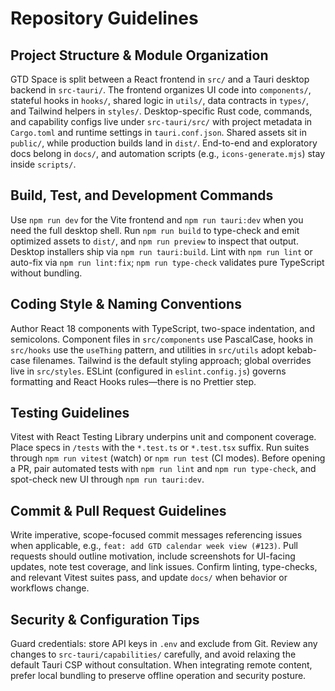 # Repository Guidelines

## Project Structure & Module Organization

GTD Space is split between a React frontend in `src/` and a Tauri desktop backend in `src-tauri/`. The frontend organizes UI code into `components/`, stateful hooks in `hooks/`, shared logic in `utils/`, data contracts in `types/`, and Tailwind helpers in `styles/`. Desktop-specific Rust code, commands, and capability configs live under `src-tauri/src/` with project metadata in `Cargo.toml` and runtime settings in `tauri.conf.json`. Shared assets sit in `public/`, while production builds land in `dist/`. End-to-end and exploratory docs belong in `docs/`, and automation scripts (e.g., `icons-generate.mjs`) stay inside `scripts/`.

## Build, Test, and Development Commands

Use `npm run dev` for the Vite frontend and `npm run tauri:dev` when you need the full desktop shell. Run `npm run build` to type-check and emit optimized assets to `dist/`, and `npm run preview` to inspect that output. Desktop installers ship via `npm run tauri:build`. Lint with `npm run lint` or auto-fix via `npm run lint:fix`; `npm run type-check` validates pure TypeScript without bundling.

## Coding Style & Naming Conventions

Author React 18 components with TypeScript, two-space indentation, and semicolons. Component files in `src/components` use PascalCase, hooks in `src/hooks` use the `useThing` pattern, and utilities in `src/utils` adopt kebab-case filenames. Tailwind is the default styling approach; global overrides live in `src/styles`. ESLint (configured in `eslint.config.js`) governs formatting and React Hooks rules—there is no Prettier step.

## Testing Guidelines

Vitest with React Testing Library underpins unit and component coverage. Place specs in `/tests` with the `*.test.ts` or `*.test.tsx` suffix. Run suites through `npm run vitest` (watch) or `npm run test` (CI modes). Before opening a PR, pair automated tests with `npm run lint` and `npm run type-check`, and spot-check new UI through `npm run tauri:dev`.

## Commit & Pull Request Guidelines

Write imperative, scope-focused commit messages referencing issues when applicable, e.g., `feat: add GTD calendar week view (#123)`. Pull requests should outline motivation, include screenshots for UI-facing updates, note test coverage, and link issues. Confirm linting, type-checks, and relevant Vitest suites pass, and update `docs/` when behavior or workflows change.

## Security & Configuration Tips

Guard credentials: store API keys in `.env` and exclude from Git. Review any changes to `src-tauri/capabilities/` carefully, and avoid relaxing the default Tauri CSP without consultation. When integrating remote content, prefer local bundling to preserve offline operation and security posture.
